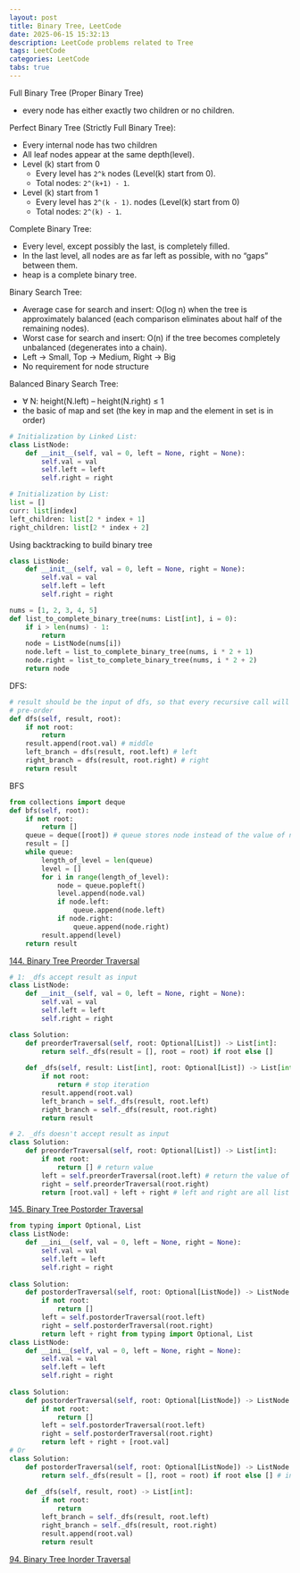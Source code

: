 ```yaml
---
layout: post
title: Binary Tree, LeetCode
date: 2025-06-15 15:32:13
description: LeetCode problems related to Tree
tags: LeetCode
categories: LeetCode
tabs: true
---
```

Full Binary Tree (Proper Binary Tree)

- every node has either exactly two children or no children.

Perfect Binary Tree (Strictly Full Binary Tree):

- Every internal node has two children
- All leaf nodes appear at the same depth(level).
- Level (k) start from 0
    - Every level has `2^k` nodes (Level(k) start from 0).
    - Total nodes: `2^(k+1) - 1`.
- Level (k) start from 1
    - Every level has `2^(k - 1)`. nodes (Level(k) start from 0)
    - Total nodes: `2^(k) - 1`.

Complete Binary Tree:

- Every level, except possibly the last, is completely filled.
- In the last level, all nodes are as far left as possible, with no “gaps” between them.
- heap is a complete binary tree.

Binary Search Tree:
- Average case for search and insert: O(log n) when the tree is approximately balanced (each comparison eliminates about half of the remaining nodes).
- Worst case for search and insert: O(n) if the tree becomes completely unbalanced (degenerates into a chain).
- Left -> Small, Top -> Medium, Right -> Big
- No requirement for node structure

Balanced Binary Search Tree:
- ∀ N: height(N.left) – height(N.right) ≤ 1
- the basic of map and set (the key in map and the element in set is in order)

```python
# Initialization by Linked List:
class ListNode:
    def __init__(self, val = 0, left = None, right = None):
        self.val = val
        self.left = left
        self.right = right

# Initialization by List:
list = []
curr: list[index] 
left_children: list[2 * index + 1]
right_children: list[2 * index + 2]
```
Using backtracking to build binary tree
```python
class ListNode:
    def __init__(self, val = 0, left = None, right = None):
        self.val = val
        self.left = left
        self.right = right

nums = [1, 2, 3, 4, 5]
def list_to_complete_binary_tree(nums: List[int], i = 0):
    if i > len(nums) - 1:
        return
    node = ListNode(nums[i])
    node.left = list_to_complete_binary_tree(nums, i * 2 + 1)
    node.right = list_to_complete_binary_tree(nums, i * 2 + 2)
    return node
```

DFS:
```python
# result should be the input of dfs, so that every recursive call will write into the same list
# pre-order
def dfs(self, result, root):
    if not root:
        return
    result.append(root.val) # middle
    left_branch = dfs(result, root.left) # left
    right_branch = dfs(result, root.right) # right
    return result
```
BFS
```python
from collections import deque
def bfs(self, root):
    if not root:
        return []
    queue = deque([root]) # queue stores node instead of the value of node
    result = []
    while queue:
        length_of_level = len(queue)
        level = []
        for i in range(length_of_level):
            node = queue.popleft()
            level.append(node.val)
            if node.left:
                queue.append(node.left)
            if node.right:
                queue.append(node.right)
        result.append(level)
    return result
```

[144. Binary Tree Preorder Traversal](https://leetcode.com/problems/binary-tree-preorder-traversal/description/)
```python
# 1: _dfs accept result as input
class ListNode:
    def __init__(self, val = 0, left = None, right = None):
        self.val = val
        self.left = left
        self.right = right

class Solution:
    def preorderTraversal(self, root: Optional[List]) -> List[int]:
        return self._dfs(result = [], root = root) if root else []
    
    def _dfs(self, result: List[int], root: Optional[List]) -> List[int]: 
        if not root:
            return # stop iteration
        result.append(root.val)
        left_branch = self._dfs(result, root.left)
        right_branch = self._dfs(result, root.right)
        return result

# 2. _dfs doesn't accept result as input
class Solution:
    def preorderTraversal(self, root: Optional[List]) -> List[int]:
        if not root:
            return [] # return value
        left = self.preorderTraversal(root.left) # return the value of left_branch
        right = self.preorderTraversal(root.right)
        return [root.val] + left + right # left and right are all list 
```

[145. Binary Tree Postorder Traversal](https://leetcode.com/problems/binary-tree-postorder-traversal/description/)
```python
from typing import Optional, List
class ListNode:
    def __ini__(self, val = 0, left = None, right = None):
        self.val = val
        self.left = left
        self.right = right
    
class Solution:
    def postorderTraversal(self, root: Optional[ListNode]) -> ListNode:
        if not root:
            return []
        left = self.postorderTraversal(root.left)
        right = self.postorderTraversal(root.right)
        return left + right from typing import Optional, List
class ListNode:
    def __ini__(self, val = 0, left = None, right = None):
        self.val = val
        self.left = left
        self.right = right
    
class Solution:
    def postorderTraversal(self, root: Optional[ListNode]) -> ListNode:
        if not root:
            return []
        left = self.postorderTraversal(root.left)
        right = self.postorderTraversal(root.right)
        return left + right + [root.val]
# Or
class Solution:
    def postorderTraversal(self, root: Optional[ListNode]) -> ListNode:
        return self._dfs(result = [], root = root) if root else [] # in case _dfs only run the first two line code
    
    def _dfs(self, result, root) -> List[int]:
        if not root:
            return
        left_branch = self._dfs(result, root.left)
        right_branch = self._dfs(result, root.right)
        result.append(root.val)
        return result
```

[94. Binary Tree Inorder Traversal](https://leetcode.com/problems/binary-tree-inorder-traversal/description/)